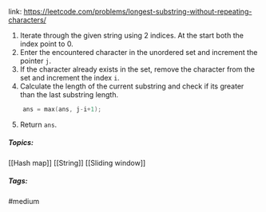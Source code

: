 link: https://leetcode.com/problems/longest-substring-without-repeating-characters/

1. Iterate through the given string using 2 indices. At the start both the index point to 0.
2. Enter the encountered character in the unordered set and increment the pointer `j`.
3. If the character already exists in the set, remove the character from the set and increment the index `i`.
4. Calculate the length of the current substring and check if its greater than the last substring length.
```cpp
	ans = max(ans, j-i+1);
```
5. Return `ans`.

##### Topics:
[[Hash map]] [[String]] [[Sliding window]]

##### Tags:
#medium 